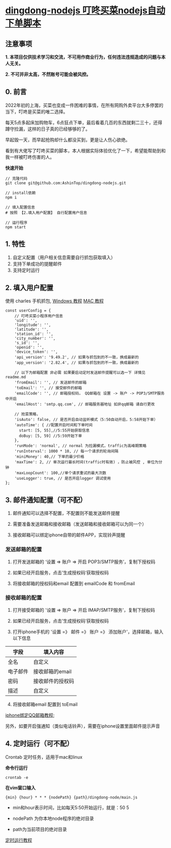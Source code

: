 # [dingdong-nodejs 叮咚买菜nodejs自动下单脚本](https://github.com/AshinTop/dingdong-nodejs.git)

## 注意事项

**1. 本项目仅供技术学习和交流，不可用作商业行为，任何违法违规造成的问题与本人无关。**

**2. 不可并非太高，不然账号可能会被风控。**


## 0. 前言

2022年初的上海，买菜也变成一件困难的事情，在所有网购外卖平台大多停罢的当下，叮咚是买菜的唯二选择。

每天5点多起床加购物车，6点狂点下单，最后看着几百的东西就剩二三十，还得蹲守捡漏，这样的日子真的已经够够的了。

早起毁一天，而早起抢购却什么都没买到，更是让人伤心欲绝。

看到有大佬写了叮咚买菜的脚本，本人根据实际体验优化了一下，希望能帮助到和我一样被叮咚伤害的人。


**快速开始**

```
// 克隆代码
git clone git@github.com:AshinTop/dingdong-nodejs.git

// install依赖
npm i

// 填入配置信息
# 按照 【2.填入用户配置】 自行配置用户信息

// 运行程序
npm start
```

## 1. 特性

1. 自定义配置（用户相关信息需要自行抓包获取填入）
2. 支持下单成功的提醒邮件
3. 支持定时运行

## 2. 填入用户配置

使用 charles 手机抓包, [Windows 教程](https://blog.csdn.net/weixin_54789946/article/details/114879602)
 [MAC 教程](https://www.jianshu.com/p/6ec799ecfb15)

```
const userConfig = {
    // 叮咚买菜小程序用户信息
    'uid': '',
    'longitude': '',
    'latitude': '',
    'station_id': '',
    'city_number': '',
    's_id': '',
    'openid': '',
    'device_token': '',
    'api_version': '9.49.2', // 如果与抓包到的不一致，换成最新的
    'app_version': '2.82.4', // 如果与抓包到的不一致，换成最新的

    // 以下为邮箱配置 非必需 如果要启动定时发送邮件提醒可以选一下 详情见readme.md
    'fromEmail': '', // 发送邮件的邮箱
    'toEmail': '', // 接受邮件的邮箱
    'emailCode': '', // 邮箱授权码， QQ邮箱在 设置 -> 账户 -> POP3/SMTP服务 中开启
    'emailHost': 'smtp.qq.com', // 邮箱服务器地址 如非qq邮箱 请自行更改

    // 抢菜策略，
    'isAuto': false, // 是否开启自动监听模式（5:50自动开启，5:58开始下单）
    'autoTime': { //配置开启时间和下单时间
      start: [5, 55],//5:55开始获取信息
      doBuy: [5, 59] //5:59开始下单
    },
    'runMode': 'normal', // normal 为捡漏模式，traffic为高峰期策略
    'runInterval': 1000 * 10, // 每一个请求的轮询间隔
    'miniMoney': 40,// 下单的最少价格
    'maxTime': 2, // 单次运行最长时间(traffic时有效) ，防止被风控 , 单位为分钟
    'maxLoopCount': 100,//单个请求重试的最大次数
    'useLogger': true, // 是否开启logger 调试使用
};

```

## 3. 邮件通知配置（可不配）

1. 邮件通知可以选择不配置，不配置则不能发送邮件提醒

2. 需要准备发送邮箱和接收邮箱（发送邮箱和接收邮箱可以为同一个）

3. 接收邮箱可以绑定iphone自带的邮件APP，实现铃声提醒

### 发送邮箱的配置

1. 打开发送邮箱的 ‘设置 => 账户  => 开启 POP3/SMTP服务’，复制下授权码

2. 如果已经开启服务，点击’生成授权码‘获取授权码

3. 将接收邮箱的授权码和email 配置到 emailCode 和 fromEmail


### 接收邮箱的配置

1. 打开接受邮箱的 '设置 => 账户  => 开启 IMAP/SMTP服务'，复制下授权码

2. 如果已经开启服务，点击’生成授权码‘获取授权码

3. 打开iphone手机的 '设置 =》 邮件 =》 账户 =》 添加账户'，选择邮箱，输入以下信息

|  字段   | 填入内容  |
|  ----  | ----  |
| 全名  | 自定义 |
| 电子邮件  | 接收邮箱的email |
| 密码  | 接收邮件的授权码 |
| 描述  | 自定义 |

4. 将接收邮箱email 配置到 toEmail

[iphone绑定QQ邮箱教程](https://zhidao.baidu.com/question/1950479000046686868.html?qbl=relate_question_2&word=iphone%D3%CA%BC%FE%D4%F5%C3%B4%CC%ED%BC%D3qq%D3%CA%CF%E4);

另外，如要开启强通知（类似电话铃声），需要在iphone设置里面邮件提示声音


## 4. 定时运行（可不配）

Crontab 定时任务，适用于mac和linux

**命令行运行**

```
crontab -e
```

**在vim窗口输入**

```
{min} {hour} * * * {nodePath} {path}/dingdong-node/main.js
```

- min和hour表示时间，比如每天5:50开始运行，就是：50 5

- nodePath 为你本地node程序的绝对目录

- path为当前项目的绝对目录

[定时运行教程](https://www.runoob.com/w3cnote/linux-crontab-tasks.html)




